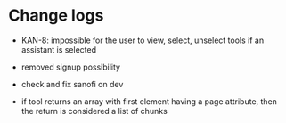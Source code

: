 # Change logs

* KAN-8: impossible for the user to view, select, unselect tools if an assistant is selected

* removed signup possibility

* check and fix sanofi on dev

* if tool returns an array with first element having a page attribute, then the return is considered a list of chunks
